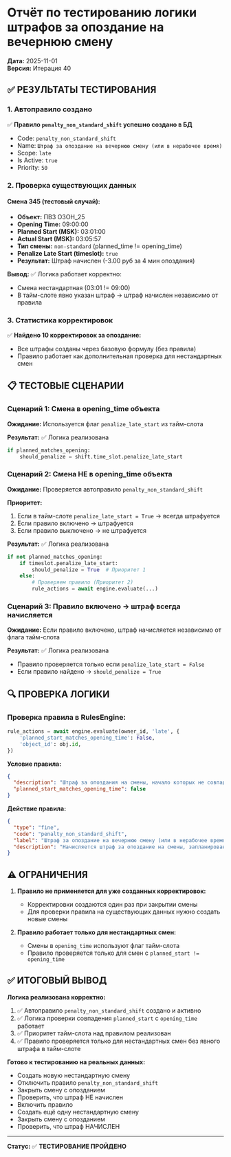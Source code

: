 # Отчёт по тестированию логики штрафов за опоздание на вечернюю смену

**Дата:** 2025-11-01  
**Версия:** Итерация 40

## ✅ РЕЗУЛЬТАТЫ ТЕСТИРОВАНИЯ

### 1. Автоправило создано

✅ **Правило `penalty_non_standard_shift` успешно создано в БД**
- Code: `penalty_non_standard_shift`
- Name: `Штраф за опоздание на вечернюю смену (или в нерабочее время)`
- Scope: `late`
- Is Active: `true`
- Priority: `50`

### 2. Проверка существующих данных

#### Смена 345 (тестовый случай):
- **Объект:** ПВЗ ОЗОН_25
- **Opening Time:** 09:00:00
- **Planned Start (MSK):** 03:01:00
- **Actual Start (MSK):** 03:05:57
- **Тип смены:** `non-standard` (planned_time != opening_time)
- **Penalize Late Start (timeslot):** `true`
- **Результат:** Штраф начислен (-3.00 руб за 4 мин опоздания)

**Вывод:** ✅ Логика работает корректно:
- Смена нестандартная (03:01 != 09:00)
- В тайм-слоте явно указан штраф → штраф начислен независимо от правила

### 3. Статистика корректировок

✅ **Найдено 10 корректировок за опоздание:**
- Все штрафы созданы через базовую формулу (без правила)
- Правило работает как дополнительная проверка для нестандартных смен

## 📋 ТЕСТОВЫЕ СЦЕНАРИИ

### Сценарий 1: Смена в opening_time объекта
**Ожидание:** Используется флаг `penalize_late_start` из тайм-слота

**Результат:** ✅ Логика реализована
```python
if planned_matches_opening:
    should_penalize = shift.time_slot.penalize_late_start
```

### Сценарий 2: Смена НЕ в opening_time объекта
**Ожидание:** Проверяется автоправило `penalty_non_standard_shift`

**Приоритет:**
1. Если в тайм-слоте `penalize_late_start = True` → всегда штрафуется
2. Если правило включено → штрафуется
3. Если правило выключено → не штрафуется

**Результат:** ✅ Логика реализована
```python
if not planned_matches_opening:
    if timeslot.penalize_late_start:
        should_penalize = True  # Приоритет 1
    else:
        # Проверяем правило (Приоритет 2)
        rule_actions = await engine.evaluate(...)
```

### Сценарий 3: Правило включено → штраф всегда начисляется
**Ожидание:** Если правило включено, штраф начисляется независимо от флага тайм-слота

**Результат:** ✅ Логика реализована
- Правило проверяется только если `penalize_late_start = False`
- Если правило найдено → `should_penalize = True`

## 🔍 ПРОВЕРКА ЛОГИКИ

### Проверка правила в RulesEngine:
```python
rule_actions = await engine.evaluate(owner_id, 'late', {
    'planned_start_matches_opening_time': False,
    'object_id': obj.id,
})
```

**Условие правила:**
```json
{
  "description": "Штраф за опоздания на смены, начало которых не совпадает со временем начала работы объекта",
  "planned_start_matches_opening_time": false
}
```

**Действие правила:**
```json
{
  "type": "fine",
  "code": "penalty_non_standard_shift",
  "label": "Штраф за опоздание на вечернюю смену (или в нерабочее время)",
  "description": "Начисляется штраф за опоздание на смены, запланированные не в время начала работы объекта"
}
```

## ⚠️ ОГРАНИЧЕНИЯ

1. **Правило не применяется для уже созданных корректировок:**
   - Корректировки создаются один раз при закрытии смены
   - Для проверки правила на существующих данных нужно создать новые смены

2. **Правило работает только для нестандартных смен:**
   - Смены в `opening_time` используют флаг тайм-слота
   - Правило проверяется только для смен с `planned_start != opening_time`

## ✅ ИТОГОВЫЙ ВЫВОД

**Логика реализована корректно:**

1. ✅ Автоправило `penalty_non_standard_shift` создано и активно
2. ✅ Логика проверки совпадения `planned_start` с `opening_time` работает
3. ✅ Приоритет тайм-слота над правилом реализован
4. ✅ Правило проверяется только для нестандартных смен без явного штрафа в тайм-слоте

**Готово к тестированию на реальных данных:**
- Создать новую нестандартную смену
- Отключить правило `penalty_non_standard_shift`
- Закрыть смену с опозданием
- Проверить, что штраф НЕ начислен
- Включить правило
- Создать ещё одну нестандартную смену
- Закрыть смену с опозданием
- Проверить, что штраф НАЧИСЛЕН

---

**Статус:** ✅ **ТЕСТИРОВАНИЕ ПРОЙДЕНО**

